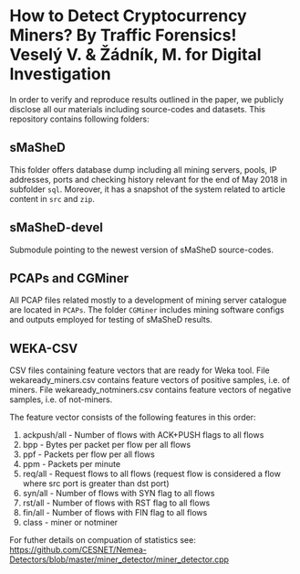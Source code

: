 # How to Detect Cryptocurrency Miners? By Traffic Forensics! <br/>Veselý V. & Žádník, M. for Digital Investigation
In order to verify and reproduce results outlined in the paper, we publicly disclose all our materials including source-codes and datasets. This repository contains following folders:


## sMaSheD
This folder offers database dump including all mining servers, pools, IP addresses, ports and checking history relevant for the end of May 2018 in subfolder `sql`. Moreover, it has a snapshot of the system related to article content in `src` and `zip`.

## sMaSheD-devel
Submodule pointing to the newest version of sMaSheD source-codes.

## PCAPs and CGMiner
All PCAP files related mostly to a development of mining server catalogue are located in `PCAPs`. The folder `CGMiner` includes mining software configs and outputs employed for testing of sMaSheD results.

## WEKA-CSV
CSV files containing feature vectors that are ready for Weka tool.
File wekaready_miners.csv contains feature vectors of positive samples, i.e. of miners.
File wekaready_notminers.csv contains feature vectors of negative samples, i.e. of not-miners.

The feature vector consists of the following features in this order:
1. ackpush/all - Number of flows with ACK+PUSH flags to all flows
2. bpp - Bytes per packet per flow per all flows
3. ppf - Packets per flow per all flows
4. ppm - Packets per minute
5. req/all - Request flows to all flows (request flow is considered a flow where src port is greater than dst port)
6. syn/all - Number of flows with SYN flag to all flows
7. rst/all - Number of flows with RST flag to all flows
7. fin/all - Number of flows with FIN flag to all flows
7. class - miner or notminer

For futher details on compuation of statistics see:
https://github.com/CESNET/Nemea-Detectors/blob/master/miner_detector/miner_detector.cpp

